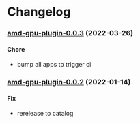 # Changelog<br>


<a name="amd-gpu-plugin-0.0.3"></a>
### [amd-gpu-plugin-0.0.3](https://github.com/truecharts/apps/compare/amd-gpu-plugin-0.0.2...amd-gpu-plugin-0.0.3) (2022-03-26)

#### Chore

* bump all apps to trigger ci



<a name="amd-gpu-plugin-0.0.2"></a>
### [amd-gpu-plugin-0.0.2](https://github.com/truecharts/apps/compare/amd-gpu-plugin-0.0.1...amd-gpu-plugin-0.0.2) (2022-01-14)

#### Fix

* rerelease to catalog
